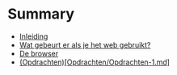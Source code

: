 # Summary

* [Inleiding](README.md)
* [Wat gebeurt er als je het web gebruikt?](chapter1.md)
* [De browser](de_browser.md)
* [(Opdrachten)[Opdrachten/Opdrachten-1.md]](opdrachtenopdrachten-1md)

